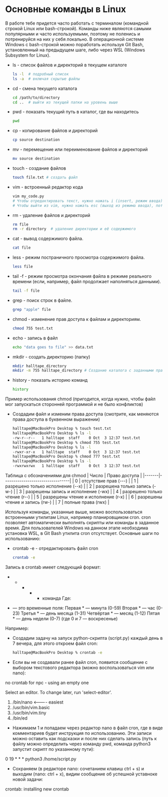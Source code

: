 # Основные команды в Linux

В работе тебе придется часто работать с терминалом (командной строкой Linux или bash-строкой).
Команды ниже являются самыми популярными и часто используемыми, поэтому не поленись и потренируйся на них у себя локально.
В операционной системе Windows с bash-строкой можно поработать используя Git Bash, установленный на предыдущем шаге, либо через WSL (Windows Subsystem for Linux).


- ls - список файлов и директорий в текущем каталоге
    ```bash
    ls -l  # подробный список
    ls -a  # включая скрытые файлы
    ```
- cd - смена текущего каталога
    ```bash
    cd /path/to/directory
    cd ..  # выйти из текущей папки на уровень выше
    ```
- pwd - показать текущий путь в каталог, где вы находитесь
    ```bash
    pwd
    ```
- cp - копирование файлов и директорий
    ```bash
    cp source destination
    ```
- mv - перемещение или переименование файлов и директорий
    ```bash
    mv source destination
- touch - создание файлов
    ```bash
    touch file.txt # создать файл
    ```
- vim - встроенный редактор кода
    ```bash
    vim my_code.py
    # Чтобы отредактировать текст, нужно нажать i (insert, режим ввода)
    # Чтобы выйти из vim, нужно нажать esc (выход из режима ввода), потом :wq (это сохраняет файл и выходит из него)
    ```
- rm - удаление файлов и директорий
    ```bash
    rm file
    rm -r directory  # удаление директории и её содержимого
    ```
- cat - вывод содержимого файла.
    ```bash
    cat file
    ```
- less - режим постраничного просмотра содержимого файла.
    ```bash
    less file
    ```
- tail -f - режим просмотра окончания файла в режиме реального времени (если, например, файл продолжает наполняться данными).
    ```bash
    tail -f file
    ```
- grep - поиск строк в файле.
    ```bash
    grep "apple" file
    ```
- chmod - изменение прав доступа к файлам и директориям.
    ```bash
    chmod 755 test.txt
    ```
- echo - запись в файл
  ```bash
  echo "data goes to file" >> data.txt
  ```
- mkdir - создать директорию (папку)
  ```bash
  mkdir halltape_directory
  mkdir -m 755 halltape_directory # Создание каталога с заданными правами доступа
  ```
- history - показать историю команд
  ```bash
  history
  ```

Пример использования chmod (пригодится, когда нужно, чтобы файл мог запускаться сторонней программой и не было конфликтов)
- Создадим файл и изменим права доступа (смотрите, как меняются права доступа в буквенном выражении)
    ```bash
    halltape@MacBookPro Desktop % touch test.txt
    halltape@MacBookPro Desktop % ls -l
    -rw-r--r--   1 halltape  staff    0 Oct  3 12:37 test.txt
    halltape@MacBookPro Desktop % chmod 755 test.txt 
    halltape@MacBookPro Desktop % ls -l
    -rwxr-xr-x   1 halltape  staff    0 Oct  3 12:37 test.txt
    halltape@MacBookPro Desktop % chmod 777 test.txt 
    halltape@MacBookPro Desktop % ls -l
    -rwxrwxrwx   1 halltape  staff    0 Oct  3 12:37 test.txt
    ```

Таблица с обозначениями для chmod
| Число | Право доступа                   |
|-------|---------------------------------|
| 0     | отсутствие прав (---)          |
| 1     | разрешено только исполнение (--x) |
| 2     | разрешена только запись (-w-)   |
| 3     | разрешены запись и исполнение (-wx) |
| 4     | разрешено только чтение (r--)   |
| 5     | разрешены чтение и исполнение (r-x) |
| 6     | разрешены чтение и запись (rw-)  |
| 7     | полные права (rwx)              |

Используя команды, указанные выше, можно воспользоваться встроенными утилитам Linux, например планировщиком cron.
cron позволяет автоматически выполнять скрипты или команды в заданное время.
Для пользователей Windows на данном этапе необходима установка WSL, в Git Bash утилита cron отсутствует.
Основные шаги по использованию:

- crontab -e - отредактировать файл cron
  ```bash
  crontab -e
  ```
  
Запись в crontab имеет следующий формат:

* * * * * команда
Где:

* — это временные поля:
Первая * — минута (0-59)
Вторая * — час (0-23)
Третья * — день месяца (1-31)
Четвёртая * — месяц (1-12)
Пятая * — день недели (0-7) (где 0 и 7 — воскресенье)

Например:
- Создадим задачу на запуск python-скрипта (script.py) каждый день в 7 вечера, для этого откроем файл cron:
    ```bash
    halltape@MacBookPro Desktop % crontab -e
    ```
    
- Если вы не создавали ранее файл cron, появится сообщение с выбором текстового редактора (можно воспользоваться vim или nano):

no crontab for npc - using an empty one

Select an editor.  To change later, run 'select-editor'.
  1. /bin/nano        <---- easiest
  2. /usr/bin/vim.basic
  3. /usr/bin/vim.tiny
  4. /bin/ed 

- Нажимаем 1 и попадаем через редактор nano в файл cron, где в виде комментариев будет инструкция по использованию. Эти записи можно оставить как подсказки и после них сделать запись (путь к файлу можно определить через команду pwd, команда python3 запустит скрипт по указанному пути):

0 19 * * * python3 /home/script.py

- Сохраняем (в редакторе nano: сочетанием клавиш ctrl + s) и выходим (nano: ctrl + x), видим сообщение об успешной уставноке новой задачи:

crontab: installing new crontab



